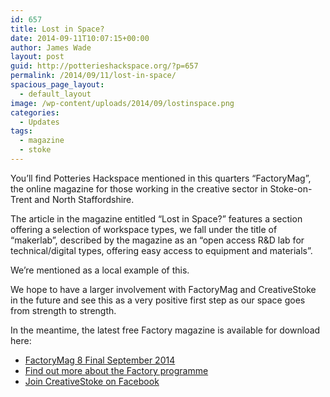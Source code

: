 ```yaml
---
id: 657
title: Lost in Space?
date: 2014-09-11T10:07:15+00:00
author: James Wade
layout: post
guid: http://potterieshackspace.org/?p=657
permalink: /2014/09/11/lost-in-space/
spacious_page_layout:
  - default_layout
image: /wp-content/uploads/2014/09/lostinspace.png
categories:
  - Updates
tags:
  - magazine
  - stoke
---
```

You&#8217;ll find Potteries Hackspace mentioned in this quarters &#8220;FactoryMag&#8221;, the online magazine for those working in the creative sector in Stoke-on-Trent and North Staffordshire.

<!--more-->

The article in the magazine entitled &#8220;Lost in Space?&#8221; features a section offering a selection of workspace types, we fall under the title of &#8220;makerlab&#8221;, described by the magazine as an &#8220;open access R&D lab for technical/digital types, offering easy access to equipment and materials&#8221;.

We&#8217;re mentioned as a local example of this.

We hope to have a larger involvement with FactoryMag and CreativeStoke in the future and see this as a very positive first step as our space goes from strength to strength.

In the meantime, the latest free Factory magazine is available for download here:

  * [FactoryMag 8 Final September 2014](http://www.creativestoke.org.uk/factorymag_8_final_sept_2014.pdf)
  * [Find out more about the Factory programme](http://www.stoke.gov.uk/ccm/content/regeneration/enterprise-and-skills/factory-programme.en)
  * [Join CreativeStoke on Facebook](https://www.facebook.com/groups/77429895054/)